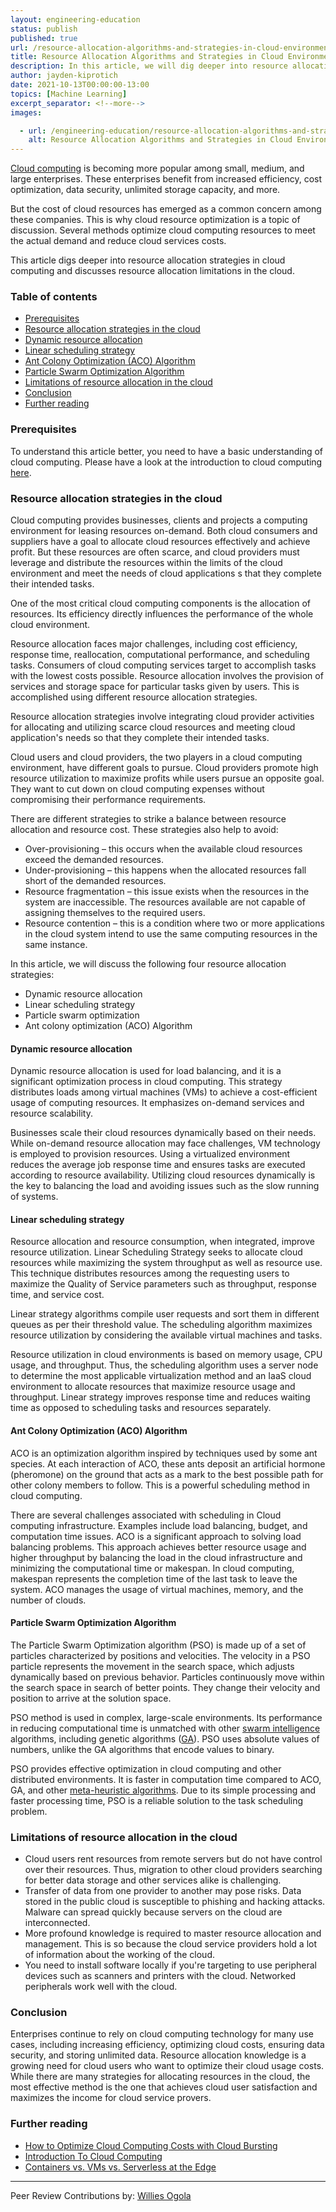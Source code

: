 ```yaml
---
layout: engineering-education
status: publish
published: true
url: /resource-allocation-algorithms-and-strategies-in-cloud-environments/
title: Resource Allocation Algorithms and Strategies in Cloud Environments
description: In this article, we will dig deeper into resource allocation strategies in cloud computing and discusses resource allocation limitations in the cloud.
author: jayden-kiprotich
date: 2021-10-13T00:00:00-13:00
topics: [Machine Learning]
excerpt_separator: <!--more-->
images:

  - url: /engineering-education/resource-allocation-algorithms-and-strategies-in-cloud-environments/hero.jpg
    alt: Resource Allocation Algorithms and Strategies in Cloud Environments Hero Image
---
```


[Cloud computing](https://www.section.io/engineering-education/introduction-to-cloud-computing/) is becoming more popular among small, medium, and large enterprises. These enterprises benefit from increased efficiency, cost optimization, data security, unlimited storage capacity, and more.
<!--more-->
But the cost of cloud resources has emerged as a common concern among these companies. This is why cloud resource optimization is a topic of discussion. Several methods optimize cloud computing resources to meet the actual demand and reduce cloud services costs.

This article digs deeper into resource allocation strategies in cloud computing and discusses resource allocation limitations in the cloud.

### Table of contents
- [Prerequisites](#prerequisites)
- [Resource allocation strategies in the cloud](#resource-allocation-strategies-in-the-cloud)
- [Dynamic resource allocation](#dynamic-resource-allocation)
- [Linear scheduling strategy](#linear-scheduling-strategy)
- [Ant Colony Optimization (ACO) Algorithm](#ant-colony-optimization-aco-algorithm)
- [Particle Swarm Optimization Algorithm](#particle-swarm-optimization-algorithm)
- [Limitations of resource allocation in the cloud](#limitations-of-resource-allocation-in-the-cloud)
- [Conclusion](#conlusion)
- [Further reading](#further-reading)

### Prerequisites
To understand this article better, you need to have a basic understanding of cloud computing. Please have a look at the introduction to cloud computing [here](/engineering-education/introduction-to-cloud-computing/). 

### Resource allocation strategies in the cloud
Cloud computing provides businesses, clients and projects a computing environment for leasing resources on-demand. Both cloud consumers and suppliers have a goal to allocate cloud resources effectively and achieve profit. But these resources are often scarce, and cloud providers must leverage and distribute the resources within the limits of the cloud environment and meet the needs of cloud applications s that they complete their intended tasks.

One of the most critical cloud computing components is the allocation of resources. Its efficiency directly influences the performance of the whole cloud environment. 
 
Resource allocation faces major challenges, including cost efficiency, response time, reallocation, computational performance, and scheduling tasks. Consumers of cloud computing services target to accomplish tasks with the lowest costs possible. Resource allocation involves the provision of services and storage space for particular tasks given by users. This is accomplished using different resource allocation strategies. 

Resource allocation strategies involve integrating cloud provider activities for allocating and utilizing scarce cloud resources and meeting cloud application's needs so that they complete their intended tasks.

Cloud users and cloud providers, the two players in a cloud computing environment, have different goals to pursue. Cloud providers promote high resource utilization to maximize profits while users pursue an opposite goal. They want to cut down on cloud computing expenses without compromising their performance requirements.

There are different strategies to strike a balance between resource allocation and resource cost. These strategies also help to avoid:
- Over-provisioning – this occurs when the available cloud resources exceed the demanded resources. 
- Under-provisioning – this happens when the allocated resources fall short of the demanded resources. 
- Resource fragmentation – this issue exists when the resources in the system are inaccessible. The resources available are not capable of assigning themselves to the required users. 
- Resource contention – this is a condition where two or more applications in the cloud system intend to use the same computing resources in the same instance. 

In this article, we will discuss the following four resource allocation strategies:

- Dynamic resource allocation
- Linear scheduling strategy
- Particle swarm optimization
- Ant colony optimization (ACO) Algorithm

#### Dynamic resource allocation
Dynamic resource allocation is used for load balancing, and it is a significant optimization process in cloud computing. This strategy distributes loads among virtual machines (VMs) to achieve a cost-efficient usage of computing resources. It emphasizes on-demand services and resource scalability.

Businesses scale their cloud resources dynamically based on their needs. While on-demand resource allocation may face challenges, VM technology is employed to provision resources. Using a virtualized environment reduces the average job response time and ensures tasks are executed according to resource availability. Utilizing cloud resources dynamically is the key to balancing the load and avoiding issues such as the slow running of systems.

#### Linear scheduling strategy
Resource allocation and resource consumption, when integrated, improve resource utilization. Linear Scheduling Strategy seeks to allocate cloud resources while maximizing the system throughput as well as resource use. This technique distributes resources among the requesting users to maximize the Quality of Service parameters such as throughput, response time, and service cost.

Linear strategy algorithms compile user requests and sort them in different queues as per their threshold value. The scheduling algorithm maximizes resource utilization by considering the available virtual machines and tasks.

Resource utilization in cloud environments is based on memory usage, CPU usage, and throughput. Thus, the scheduling algorithm uses a server node to determine the most applicable virtualization method and an IaaS cloud environment to allocate resources that maximize resource usage and throughput. Linear strategy improves response time and reduces waiting time as opposed to scheduling tasks and resources separately.

#### Ant Colony Optimization (ACO) Algorithm 
ACO is an optimization algorithm inspired by techniques used by some ant species. At each interaction of ACO, these ants deposit an artificial hormone (pheromone) on the ground that acts as a mark to the best possible path for other colony members to follow. This is a powerful scheduling method in cloud computing.

There are several challenges associated with scheduling in Cloud computing infrastructure. Examples include load balancing, budget, and computation time issues. ACO is a significant approach to solving load balancing problems. This approach achieves better resource usage and higher throughput by balancing the load in the cloud infrastructure and minimizing the computational time or makespan. In cloud computing, makespan represents the completion time of the last task to leave the system. ACO manages the usage of virtual machines, memory, and the number of clouds.

#### Particle Swarm Optimization Algorithm
The Particle Swarm Optimization algorithm (PSO) is made up of a set of particles characterized by positions and velocities. The velocity in a PSO particle represents the movement in the search space, which adjusts dynamically based on previous behavior. Particles continuously move within the search space in search of better points. They change their velocity and position to arrive at the solution space.

PSO method is used in complex, large-scale environments. Its performance in reducing computational time is unmatched with other [swarm intelligence](http://www.scholarpedia.org/article/Swarm_intelligence) algorithms, including genetic algorithms ([GA](https://www.whitman.edu/Documents/Academics/Mathematics/2014/carrjk.pdf)). PSO uses absolute values of numbers, unlike the GA algorithms that encode values to binary.

PSO provides effective optimization in cloud computing and other distributed environments. It is faster in computation time compared to ACO, GA, and other [meta-heuristic algorithms](https://en.wikipedia.org/wiki/Metaheuristic). Due to its simple processing and faster processing time, PSO is a reliable solution to the task scheduling problem.

### Limitations of resource allocation in the cloud
- Cloud users rent resources from remote servers but do not have control over their resources. Thus, migration to other cloud providers searching for better data storage and other services alike is challenging.
- Transfer of data from one provider to another may pose risks. Data stored in the public cloud is susceptible to phishing and hacking attacks. Malware can spread quickly because servers on the cloud are interconnected.
- More profound knowledge is required to master resource allocation and management. This is so because the cloud service providers hold a lot of information about the working of the cloud.
- You need to install software locally if you're targeting to use peripheral devices such as scanners and printers with the cloud. Networked peripherals work well with the cloud.

### Conclusion
Enterprises continue to rely on cloud computing technology for many use cases, including increasing efficiency, optimizing cloud costs, ensuring data security, and storing unlimited data. Resource allocation knowledge is a growing need for cloud users who want to optimize their cloud usage costs. While there are many strategies for allocating resources in the cloud, the most effective method is the one that achieves cloud user satisfaction and maximizes the income for cloud service provers.

### Further reading
- [How to Optimize Cloud Computing Costs with Cloud Bursting](/engineering-education/how-to-optimize-cloud-computing-costs-with-cloud-bursting/)
- [Introduction To Cloud Computing](https://www.section.io/engineering-education/introduction-to-cloud-computing/)
- [Containers vs. VMs vs. Serverless at the Edge](/blog/containers-vm-serverless-edge-computing/)

---
Peer Review Contributions by: [Willies Ogola](/engineering-education/authors/willies-ogola/)
